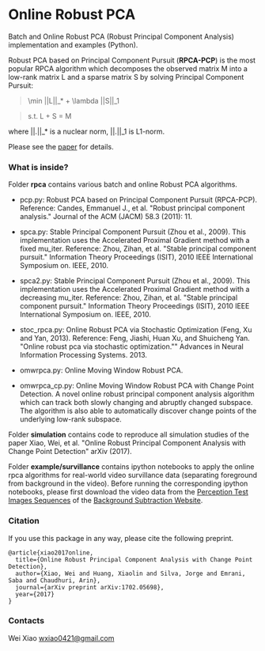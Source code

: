 Online Robust PCA
=================

Batch and Online Robust PCA (Robust Principal Component Analysis) implementation and examples (Python).

Robust PCA based on Principal Component Pursuit (**RPCA-PCP**) is the most popular RPCA algorithm which decomposes the observed matrix M into a low-rank matrix L and a sparse matrix S by solving Principal Component Pursuit:

> \min ||L||_* + \lambda ||S||_1

> s.t. L + S = M

where ||.||_* is a nuclear norm, ||.||_1 is L1-norm. 

Please see the [paper](https://arxiv.org/abs/1702.05698) for details.

### What is inside?
Folder **rpca** contains various batch and online Robust PCA algorithms.

  * pcp.py: Robust PCA based on Principal Component Pursuit (RPCA-PCP). Reference: Candes, Emmanuel J., et al. "Robust principal component analysis." Journal of the ACM (JACM) 58.3 (2011): 11.

  * spca.py: Stable Principal Component Pursuit (Zhou et al., 2009). This implementation uses the Accelerated Proximal Gradient method with a fixed mu_iter. Reference: Zhou, Zihan, et al. "Stable principal component pursuit." Information Theory Proceedings (ISIT), 2010 IEEE International Symposium on. IEEE, 2010. 

  * spca2.py: Stable Principal Component Pursuit (Zhou et al., 2009). This implementation uses the Accelerated Proximal Gradient method with a decreasing mu_iter. Reference: Zhou, Zihan, et al. "Stable principal component pursuit." Information Theory Proceedings (ISIT), 2010 IEEE International Symposium on. IEEE, 2010. 

  * stoc_rpca.py: Online Robust PCA via Stochastic Optimization	(Feng, Xu and Yan, 2013). Reference: Feng, Jiashi, Huan Xu, and Shuicheng Yan. "Online robust pca via stochastic optimization."" Advances in Neural Information Processing Systems. 2013.

  * omwrpca.py: Online Moving Window Robust PCA.

  * omwrpca_cp.py: Online Moving Window Robust PCA with Change Point Detection. A novel online robust principal component analysis algorithm which can track both slowly changing and abruptly changed subspace. The algorithm is also able to automatically discover change points of the underlying low-rank subspace.

Folder **simulation** contains code to reproduce all simulation studies of the paper Xiao, Wei, et al. "Online Robust Principal Component Analysis with Change Point Detection" arXiv (2017).

Folder **example/survillance** contains ipython notebooks to apply the online rpca algorithms for real-world video survillance data (separating foreground from background in the video). Before running the corresponding ipython notebooks, please first download the video data from the [Perception Test Images Sequences](http://vis-www.cs.umass.edu/~narayana/castanza/I2Rdataset/) of the [Background Subtraction Website](https://sites.google.com/site/backgroundsubtraction/test-sequences/human-activities).

### Citation
If you use this package in any way, please cite the following preprint.
```
@article{xiao2017online,
  title={Online Robust Principal Component Analysis with Change Point Detection},
  author={Xiao, Wei and Huang, Xiaolin and Silva, Jorge and Emrani, Saba and Chaudhuri, Arin},
  journal={arXiv preprint arXiv:1702.05698},
  year={2017}
}
```

### Contacts
Wei Xiao <wxiao0421@gmail.com>        


